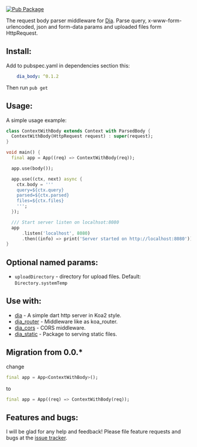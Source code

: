 <a href="https://pub.dartlang.org/packages/dia_body">  
    <img src="https://img.shields.io/pub/v/dia_body.svg"  
      alt="Pub Package" />  
</a>


The request body parser middleware for [Dia](https://github.com/unger1984/dia).
Parse query, x-www-form-urlencoded, json and form-data params and uploaded files form HttpRequest.

## Install:

Add to pubspec.yaml in dependencies section this:

```yaml
    dia_body: ^0.1.2
```

Then run `pub get`

## Usage:

A simple usage example:

```dart
class ContextWithBody extends Context with ParsedBody {
  ContextWithBody(HttpRequest request) : super(request);
}

void main() {
  final app = App((req) => ContextWithBody(req));

  app.use(body());

  app.use((ctx, next) async {
    ctx.body = ''' 
    query=${ctx.query}
    parsed=${ctx.parsed}
    files=${ctx.files}
    ''';
  });

  /// Start server listen on localhsot:8080
  app
      .listen('localhost', 8080)
      .then((info) => print('Server started on http://localhost:8080'));
}
```

## Optional named params:

* `uploadDirectory` - directory for upload files. Default: `Directory.systemTemp`

## Use with:

* [dia](https://github.com/unger1984/dia) - A simple dart http server in Koa2 style.
* [dia_router](https://github.com/unger1984/dia_router) - Middleware like as koa_router.
* [dia_cors](https://github.com/unger1984/dia_cors) - CORS middleware.
* [dia_static](https://github.com/unger1984/dia_static) - Package to serving static files.

## Migration from 0.0.*

change

```dart
final app = App<ContextWithBody>();
```

to

```dart
final app = App((req) => ContextWithBody(req));
```


## Features and bugs:

I will be glad for any help and feedback!
Please file feature requests and bugs at the [issue tracker][tracker].

[tracker]: https://github.com/unger1984/dia_body/issues
